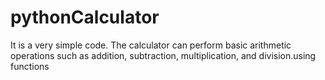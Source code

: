 # pythonCalculator
It is a very simple code.
The calculator can perform
basic arithmetic operations such as addition,
subtraction, multiplication, and division.using
functions

